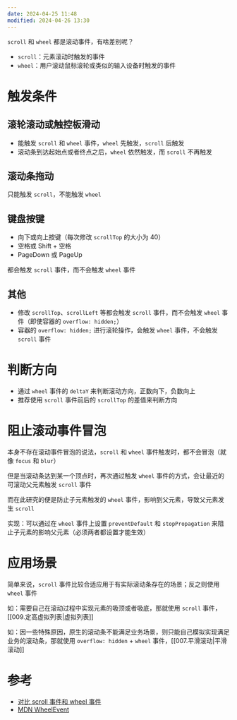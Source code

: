 ```yaml
---
date: 2024-04-25 11:48
modified: 2024-04-26 13:30
---
```


`scroll` 和 `wheel` 都是滚动事件，有啥差别呢？

- `scroll`：元素滚动时触发的事件
- `wheel`：用户滚动鼠标滚轮或类似的输入设备时触发的事件

# 触发条件

## 滚轮滚动或触控板滑动

- 能触发 `scroll` 和 `wheel` 事件，`wheel` 先触发，`scroll` 后触发
- 滚动条到达起始点或者终点之后，`wheel` 依然触发，而 `scroll` 不再触发

## 滚动条拖动

只能触发 `scroll`，不能触发 `wheel`

## 键盘按键

- 向下或向上按键（每次修改 `scrollTop` 的大小为 40）
- 空格或 Shift + 空格
- PageDown 或 PageUp

都会触发 `scroll` 事件，而不会触发 `wheel` 事件

## 其他

- 修改 `scrollTop`、`scrollLeft` 等都会触发 `scroll` 事件，而不会触发 `wheel` 事件（即使容器的 `overflow: hidden;`）
- 容器的 `overflow: hidden;` 进行滚轮操作，会触发 `wheel` 事件，不会触发 `scroll` 事件

# 判断方向

- 通过 `wheel` 事件的 `deltaY` 来判断滚动方向，正数向下，负数向上
- 推荐使用 `scroll` 事件前后的 `scrollTop` 的差值来判断方向

# 阻止滚动事件冒泡

本身不存在滚动事件冒泡的说法，`scroll` 和 `wheel` 事件触发时，都不会冒泡（就像 `focus` 和 `blur`）

但是当滚动条达到某一个顶点时，再次通过触发 `wheel` 事件的方式，会让最近的可滚动父元素触发 `scroll` 事件

而在此研究的便是防止子元素触发的 `wheel` 事件，影响到父元素，导致父元素发生 `scroll`

实现：可以通过在 `wheel` 事件上设置 `preventDefault` 和 `stopPropagation` 来阻止子元素的影响父元素（必须两者都设置才能生效）

# 应用场景

简单来说，`scroll` 事件比较合适应用于有实际滚动条存在的场景；反之则使用 `wheel` 事件

如：需要自己在滚动过程中实现元素的吸顶或者吸底，那就使用 `scroll` 事件，[[009.定高虚拟列表|虚拟列表]]

如：因一些特殊原因，原生的滚动条不能满足业务场景，则只能自己模拟实现满足业务的滚动条，那就使用 `overflow: hidden` + `wheel` 事件，[[007.平滑滚动|平滑滚动]]

# 参考

- [对比 scroll 事件和 wheel 事件](https://juejin.cn/post/7078403294468505607)
- [MDN WheelEvent](https://developer.mozilla.org/zh-CN/docs/Web/API/WheelEvent)
